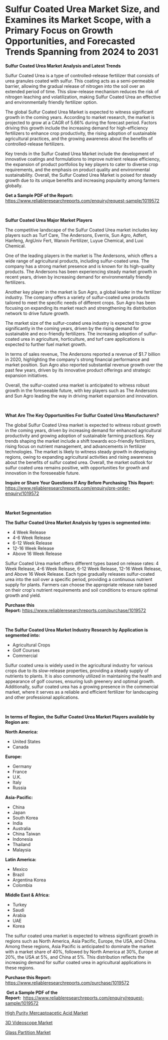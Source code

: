 <p><h1>Sulfur Coated Urea Market Size, and Examines its Market Scope, with a Primary Focus on Growth Opportunities, and Forecasted Trends Spanning from 2024 to 2031</h1></p><p><strong>Sulfur Coated Urea Market Analysis and Latest Trends</strong></p>
<p><p>Sulfur Coated Urea is a type of controlled-release fertilizer that consists of urea granules coated with sulfur. This coating acts as a semi-permeable barrier, allowing the gradual release of nitrogen into the soil over an extended period of time. This slow-release mechanism reduces the risk of nitrogen leaching and volatilization, making Sulfur Coated Urea an effective and environmentally friendly fertilizer option.</p><p>The global Sulfur Coated Urea Market is expected to witness significant growth in the coming years. According to market research, the market is projected to grow at a CAGR of 5.66% during the forecast period. Factors driving this growth include the increasing demand for high-efficiency fertilizers to enhance crop productivity, the rising adoption of sustainable agricultural practices, and the growing awareness about the benefits of controlled-release fertilizers.</p><p>Key trends in the Sulfur Coated Urea Market include the development of innovative coatings and formulations to improve nutrient release efficiency, the expansion of product portfolios by key players to cater to diverse crop requirements, and the emphasis on product quality and environmental sustainability. Overall, the Sulfur Coated Urea Market is poised for steady growth due to its unique benefits and increasing popularity among farmers globally.</p></p>
<p><strong>Get a Sample PDF of the Report:&nbsp;</strong> <a href="https://www.reliableresearchreports.com/enquiry/request-sample/1019572">https://www.reliableresearchreports.com/enquiry/request-sample/1019572</a></p>
<p>&nbsp;</p>
<p><strong>Sulfur Coated Urea Major Market Players</strong></p>
<p><p>The competitive landscape of the Sulfur Coated Urea market includes key players such as Turf Care, The Andersons, Everris, Sun Agro, Adfert, Hanfeng, ArgUniv Fert, Wanxin Fertilizer, Luyue Chemical, and Luxi Chemical. </p><p>One of the leading players in the market is The Andersons, which offers a wide range of agricultural products, including sulfur-coated urea. The company has a strong market presence and is known for its high-quality products. The Andersons has been experiencing steady market growth in recent years, driven by increasing demand for environmentally friendly fertilizers.</p><p>Another key player in the market is Sun Agro, a global leader in the fertilizer industry. The company offers a variety of sulfur-coated urea products tailored to meet the specific needs of different crops. Sun Agro has been focusing on expanding its market reach and strengthening its distribution network to drive future growth.</p><p>The market size of the sulfur-coated urea industry is expected to grow significantly in the coming years, driven by the rising demand for sustainable and eco-friendly fertilizers. The increasing adoption of sulfur-coated urea in agriculture, horticulture, and turf care applications is expected to further fuel market growth.</p><p>In terms of sales revenue, The Andersons reported a revenue of $1.7 billion in 2020, highlighting the company's strong financial performance and market position. Sun Agro also reported substantial revenue growth over the past few years, driven by its innovative product offerings and strategic expansion initiatives.</p><p>Overall, the sulfur-coated urea market is anticipated to witness robust growth in the foreseeable future, with key players such as The Andersons and Sun Agro leading the way in driving market expansion and innovation.</p></p>
<p>&nbsp;</p>
<p><strong>What Are The Key Opportunities For Sulfur Coated Urea Manufacturers?</strong></p>
<p><p>The global Sulfur Coated Urea market is expected to witness robust growth in the coming years, driven by increasing demand for enhanced agricultural productivity and growing adoption of sustainable farming practices. Key trends shaping the market include a shift towards eco-friendly fertilizers, rising focus on nutrient management, and advancements in fertilizer technologies. The market is likely to witness steady growth in developing regions, owing to expanding agricultural activities and rising awareness about the benefits of sulfur coated urea. Overall, the market outlook for sulfur coated urea remains positive, with opportunities for growth and innovation in the foreseeable future.</p></p>
<p><strong>Inquire or Share Your Questions If Any Before Purchasing This Report:</strong> <a href="https://www.reliableresearchreports.com/enquiry/pre-order-enquiry/1019572">https://www.reliableresearchreports.com/enquiry/pre-order-enquiry/1019572</a></p>
<p>&nbsp;</p>
<p><strong>Market Segmentation</strong></p>
<p><strong>The Sulfur Coated Urea Market Analysis by types is segmented into:</strong></p>
<p><ul><li>4 Week Release</li><li>4-6 Week Release</li><li>6-12 Week Release</li><li>12-16 Week Release</li><li>Above 16 Week Release</li></ul></p>
<p><p>Sulfur Coated Urea market offers different types based on release rates: 4 Week Release, 4-6 Week Release, 6-12 Week Release, 12-16 Week Release, and Above 16 Week Release. Each type gradually releases sulfur-coated urea into the soil over a specific period, providing a continuous nutrient supply for plants. Farmers can choose the appropriate release rate based on their crop's nutrient requirements and soil conditions to ensure optimal growth and yield.</p></p>
<p><strong>Purchase this Report:&nbsp;</strong><a href="https://www.reliableresearchreports.com/purchase/1019572">https://www.reliableresearchreports.com/purchase/1019572</a></p>
<p>&nbsp;</p>
<p><strong>The Sulfur Coated Urea Market Industry Research by Application is segmented into:</strong></p>
<p><ul><li>Agricultural Crops</li><li>Golf Courses</li><li>Commercial</li></ul></p>
<p><p>Sulfur coated urea is widely used in the agricultural industry for various crops due to its slow-release properties, providing a steady supply of nutrients to plants. It is also commonly utilized in maintaining the health and appearance of golf courses, ensuring lush greenery and optimal growth. Additionally, sulfur coated urea has a growing presence in the commercial market, where it serves as a reliable and efficient fertilizer for landscaping and other professional applications.</p></p>
<p>&nbsp;</p>
<p><strong>In terms of Region, the Sulfur Coated Urea Market Players available by Region are:</strong></p>
<p>
    <p> <strong> North America: </strong>
        <ul>
            <li>United States</li>
            <li>Canada</li>
        </ul>
        </p> 
    <p> <strong> Europe: </strong>
        <ul>
            <li>Germany</li>
            <li>France</li>
            <li>U.K.</li>
            <li>Italy</li>
            <li>Russia</li>
        </ul>
        </p> 
    <p> <strong> Asia-Pacific: </strong>
        <ul>
            <li>China</li>
            <li>Japan</li>
            <li>South Korea</li>
            <li>India</li>
            <li>Australia</li>
            <li>China Taiwan</li>
            <li>Indonesia</li>
            <li>Thailand</li>
            <li>Malaysia</li>
        </ul>
        </p> 
    <p> <strong> Latin America: </strong>
        <ul>
            <li>Mexico</li>
            <li>Brazil</li>
            <li>Argentina Korea</li>
            <li>Colombia</li>
        </ul>
        </p> 
    <p> <strong> Middle East & Africa: </strong>
        <ul>
            <li>Turkey</li>
            <li>Saudi</li>
            <li>Arabia</li>
            <li>UAE</li>
            <li>Korea</li>
        </ul>
    </p>
    </p>
<p><p>The sulfur coated urea market is expected to witness significant growth in regions such as North America, Asia Pacific, Europe, the USA, and China. Among these regions, Asia Pacific is anticipated to dominate the market with a market share of 40%, followed by North America at 30%, Europe at 20%, the USA at 5%, and China at 5%. This distribution reflects the increasing demand for sulfur coated urea in agricultural applications in these regions.</p></p>
<p><strong>Purchase this Report: </strong><a href="https://www.reliableresearchreports.com/purchase/1019572">https://www.reliableresearchreports.com/purchase/1019572</a></p>
<p>&nbsp;<strong>Get a Sample PDF of the Report:&nbsp;&nbsp;</strong><a href="https://www.reliableresearchreports.com/enquiry/request-sample/1019572">https://www.reliableresearchreports.com/enquiry/request-sample/1019572</a></p>
<p><strong></strong></p>
<p><p><a href="https://view.publitas.com/reportprime-1/global-high-purity-mercaptoacetic-acid-market-size-and-market-trends-insights-and-projections-from-2023-to-2030/">High Purity Mercaptoacetic Acid Market</a></p><p><a href="https://view.publitas.com/reportprime-1/3d-videoscope-market-provides-detailed-segmentation-of-this-market-based-on-type-application-and-region-and-forecast-for-the-period-from-2023-2030/">3D Videoscope Market</a></p><p><a href="https://view.publitas.com/reportprime-1/glass-partition-market-size-share-trends-analysis-report-by-application-regional-outlook-competitive-strategies-and-segment-forecasts-2023-2030/">Glass Partition Market</a></p></p>